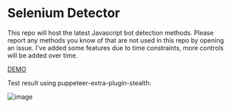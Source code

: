 # Selenium Detector
This repo will host the latest Javascript bot detection methods. Please report any methods you know of that are not used in this repo by opening an issue. I've added some features due to time constraints, more controls will be added over time.

[DEMO](https://zfcsoftware.github.io/selenium-detector/)

Test result using puppeteer-extra-plugin-stealth:

![image](https://github.com/user-attachments/assets/a39b259c-d880-4b15-820d-d39d14db8044)
